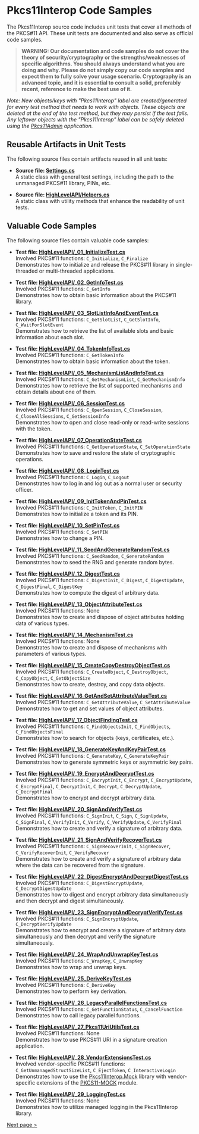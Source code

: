 # Pkcs11Interop Code Samples

The Pkcs11Interop source code includes unit tests that cover all methods of the PKCS#11 API. These unit tests are documented and also serve as official code samples.

> **WARNING: Our documentation and code samples do not cover the theory of security/cryptography or the strengths/weaknesses of specific algorithms. You should always understand what you are doing and why. Please do not simply copy our code samples and expect them to fully solve your usage scenario. Cryptography is an advanced topic, and it is essential to consult a solid, preferably recent, reference to make the best use of it.**

*Note: New objects/keys with "Pkcs11Interop" label are created/generated for every test method that needs to work with objects. These objects are deleted at the end of the test method, but they may persist if the test fails. Any leftover objects with the "Pkcs11Interop" label can be safely deleted using the [Pkcs11Admin](https://www.pkcs11admin.net/) application.*

## Reusable Artifacts in Unit Tests

The following source files contain artifacts reused in all unit tests:

* **Source file: [Settings.cs](../src/Pkcs11Interop.Tests/Settings.cs)**  
  A static class with general test settings, including the path to the unmanaged PKCS#11 library, PINs, etc.

* **Source file: [HighLevelAPI/Helpers.cs](../src/Pkcs11Interop.Tests/HighLevelAPI/Helpers.cs)**  
  A static class with utility methods that enhance the readability of unit tests.

## Valuable Code Samples

The following source files contain valuable code samples:

* **Test file: [HighLevelAPI/_01_InitializeTest.cs](../src/Pkcs11Interop.Tests/HighLevelAPI/_01_InitializeTest.cs)**  
  Involved PKCS#11 functions: `C_Initialize`, `C_Finalize`  
  Demonstrates how to initialize and release the PKCS#11 library in single-threaded or multi-threaded applications.

* **Test file: [HighLevelAPI/_02_GetInfoTest.cs](../src/Pkcs11Interop.Tests/HighLevelAPI/_02_GetInfoTest.cs)**  
  Involved PKCS#11 functions: `C_GetInfo`  
  Demonstrates how to obtain basic information about the PKCS#11 library.

* **Test file: [HighLevelAPI/_03_SlotListInfoAndEventTest.cs](../src/Pkcs11Interop.Tests/HighLevelAPI/_03_SlotListInfoAndEventTest.cs)**  
  Involved PKCS#11 functions: `C_GetSlotList`, `C_GetSlotInfo`, `C_WaitForSlotEvent`  
  Demonstrates how to retrieve the list of available slots and basic information about each slot.

* **Test file: [HighLevelAPI/_04_TokenInfoTest.cs](../src/Pkcs11Interop.Tests/HighLevelAPI/_04_TokenInfoTest.cs)**  
  Involved PKCS#11 functions: `C_GetTokenInfo`  
  Demonstrates how to obtain basic information about the token.

* **Test file: [HighLevelAPI/_05_MechanismListAndInfoTest.cs](../src/Pkcs11Interop.Tests/HighLevelAPI/_05_MechanismListAndInfoTest.cs)**  
  Involved PKCS#11 functions: `C_GetMechanismList`, `C_GetMechanismInfo`  
  Demonstrates how to retrieve the list of supported mechanisms and obtain details about one of them.

* **Test file: [HighLevelAPI/_06_SessionTest.cs](../src/Pkcs11Interop.Tests/HighLevelAPI/_06_SessionTest.cs)**  
  Involved PKCS#11 functions: `C_OpenSession`, `C_CloseSession`, `C_CloseAllSessions`, `C_GetSessionInfo`  
  Demonstrates how to open and close read-only or read-write sessions with the token.

* **Test file: [HighLevelAPI/_07_OperationStateTest.cs](../src/Pkcs11Interop.Tests/HighLevelAPI/_07_OperationStateTest.cs)**  
  Involved PKCS#11 functions: `C_GetOperationState`, `C_SetOperationState`  
  Demonstrates how to save and restore the state of cryptographic operations.

* **Test file: [HighLevelAPI/_08_LoginTest.cs](../src/Pkcs11Interop.Tests/HighLevelAPI/_08_LoginTest.cs)**  
  Involved PKCS#11 functions: `C_Login`, `C_Logout`  
  Demonstrates how to log in and log out as a normal user or security officer.

* **Test file: [HighLevelAPI/_09_InitTokenAndPinTest.cs](../src/Pkcs11Interop.Tests/HighLevelAPI/_09_InitTokenAndPinTest.cs)**  
  Involved PKCS#11 functions: `C_InitToken`, `C_InitPIN`  
  Demonstrates how to initialize a token and its PIN.

* **Test file: [HighLevelAPI/_10_SetPinTest.cs](../src/Pkcs11Interop.Tests/HighLevelAPI/_10_SetPinTest.cs)**  
  Involved PKCS#11 functions: `C_SetPIN`  
  Demonstrates how to change a PIN.

* **Test file: [HighLevelAPI/_11_SeedAndGenerateRandomTest.cs](../src/Pkcs11Interop.Tests/HighLevelAPI/_11_SeedAndGenerateRandomTest.cs)**  
  Involved PKCS#11 functions: `C_SeedRandom`, `C_GenerateRandom`  
  Demonstrates how to seed the RNG and generate random bytes.

* **Test file: [HighLevelAPI/_12_DigestTest.cs](../src/Pkcs11Interop.Tests/HighLevelAPI/_12_DigestTest.cs)**  
  Involved PKCS#11 functions: `C_DigestInit`, `C_Digest`, `C_DigestUpdate`, `C_DigestFinal`, `C_DigestKey`  
  Demonstrates how to compute the digest of arbitrary data.

* **Test file: [HighLevelAPI/_13_ObjectAttributeTest.cs](../src/Pkcs11Interop.Tests/HighLevelAPI/_13_ObjectAttributeTest.cs)**  
  Involved PKCS#11 functions: None  
  Demonstrates how to create and dispose of object attributes holding data of various types.

* **Test file: [HighLevelAPI/_14_MechanismTest.cs](../src/Pkcs11Interop.Tests/HighLevelAPI/_14_MechanismTest.cs)**  
  Involved PKCS#11 functions: None  
  Demonstrates how to create and dispose of mechanisms with parameters of various types.

* **Test file: [HighLevelAPI/_15_CreateCopyDestroyObjectTest.cs](../src/Pkcs11Interop.Tests/HighLevelAPI/_15_CreateCopyDestroyObjectTest.cs)**  
  Involved PKCS#11 functions: `C_CreateObject`, `C_DestroyObject`, `C_CopyObject`, `C_GetObjectSize`  
  Demonstrates how to create, destroy, and copy data objects.

* **Test file: [HighLevelAPI/_16_GetAndSetAttributeValueTest.cs](../src/Pkcs11Interop.Tests/HighLevelAPI/_16_GetAndSetAttributeValueTest.cs)**  
  Involved PKCS#11 functions: `C_GetAttributeValue`, `C_SetAttributeValue`  
  Demonstrates how to get and set values of object attributes.

* **Test file: [HighLevelAPI/_17_ObjectFindingTest.cs](../src/Pkcs11Interop.Tests/HighLevelAPI/_17_ObjectFindingTest.cs)**  
  Involved PKCS#11 functions: `C_FindObjectsInit`, `C_FindObjects`, `C_FindObjectsFinal`  
  Demonstrates how to search for objects (keys, certificates, etc.).

* **Test file: [HighLevelAPI/_18_GenerateKeyAndKeyPairTest.cs](../src/Pkcs11Interop.Tests/HighLevelAPI/_18_GenerateKeyAndKeyPairTest.cs)**  
  Involved PKCS#11 functions: `C_GenerateKey`, `C_GenerateKeyPair`  
  Demonstrates how to generate symmetric keys or asymmetric key pairs.

* **Test file: [HighLevelAPI/_19_EncryptAndDecryptTest.cs](../src/Pkcs11Interop.Tests/HighLevelAPI/_19_EncryptAndDecryptTest.cs)**  
  Involved PKCS#11 functions: `C_EncryptInit`, `C_Encrypt`, `C_EncryptUpdate`, `C_EncryptFinal`, `C_DecryptInit`, `C_Decrypt`, `C_DecryptUpdate`, `C_DecryptFinal`  
  Demonstrates how to encrypt and decrypt arbitrary data.

* **Test file: [HighLevelAPI/_20_SignAndVerifyTest.cs](../src/Pkcs11Interop.Tests/HighLevelAPI/_20_SignAndVerifyTest.cs)**  
  Involved PKCS#11 functions: `C_SignInit`, `C_Sign`, `C_SignUpdate`, `C_SignFinal`, `C_VerifyInit`, `C_Verify`, `C_VerifyUpdate`, `C_VerifyFinal`  
  Demonstrates how to create and verify a signature of arbitrary data.

* **Test file: [HighLevelAPI/_21_SignAndVerifyRecoverTest.cs](../src/Pkcs11Interop.Tests/HighLevelAPI/_21_SignAndVerifyRecoverTest.cs)**  
  Involved PKCS#11 functions: `C_SignRecoverInit`, `C_SignRecover`, `C_VerifyRecoverInit`, `C_VerifyRecover`  
  Demonstrates how to create and verify a signature of arbitrary data where the data can be recovered from the signature.

* **Test file: [HighLevelAPI/_22_DigestEncryptAndDecryptDigestTest.cs](../src/Pkcs11Interop.Tests/HighLevelAPI/_22_DigestEncryptAndDecryptDigestTest.cs)**  
  Involved PKCS#11 functions: `C_DigestEncryptUpdate`, `C_DecryptDigestUpdate`  
  Demonstrates how to digest and encrypt arbitrary data simultaneously and then decrypt and digest simultaneously.

* **Test file: [HighLevelAPI/_23_SignEncryptAndDecryptVerifyTest.cs](../src/Pkcs11Interop.Tests/HighLevelAPI/_23_SignEncryptAndDecryptVerifyTest.cs)**  
  Involved PKCS#11 functions: `C_SignEncryptUpdate`, `C_DecryptVerifyUpdate`  
  Demonstrates how to encrypt and create a signature of arbitrary data simultaneously and then decrypt and verify the signature simultaneously.

* **Test file: [HighLevelAPI/_24_WrapAndUnwrapKeyTest.cs](../src/Pkcs11Interop.Tests/HighLevelAPI/_24_WrapAndUnwrapKeyTest.cs)**  
  Involved PKCS#11 functions: `C_WrapKey`, `C_UnwrapKey`  
  Demonstrates how to wrap and unwrap keys.

* **Test file: [HighLevelAPI/_25_DeriveKeyTest.cs](../src/Pkcs11Interop.Tests/HighLevelAPI/_25_DeriveKeyTest.cs)**  
  Involved PKCS#11 functions: `C_DeriveKey`  
  Demonstrates how to perform key derivation.

* **Test file: [HighLevelAPI/_26_LegacyParallelFunctionsTest.cs](../src/Pkcs11Interop.Tests/HighLevelAPI/_26_LegacyParallelFunctionsTest.cs)**  
  Involved PKCS#11 functions: `C_GetFunctionStatus`, `C_CancelFunction`  
  Demonstrates how to call legacy parallel functions.

* **Test file: [HighLevelAPI/_27_Pkcs11UriUtilsTest.cs](../src/Pkcs11Interop.Tests/HighLevelAPI/_27_Pkcs11UriUtilsTest.cs)**  
  Involved PKCS#11 functions: None  
  Demonstrates how to use PKCS#11 URI in a signature creation application.

* **Test file: [HighLevelAPI/_28_VendorExtensionsTest.cs](../src/Pkcs11Interop.Tests/HighLevelAPI/_28_VendorExtensionsTest.cs)**  
  Involved vendor-specific PKCS#11 functions: `C_GetUnmanagedStructSizeList`, `C_EjectToken`, `C_InteractiveLogin`  
  Demonstrates how to use the [Pkcs11Interop.Mock](../src/Pkcs11Interop.Mock/) library with vendor-specific extensions of the [PKCS11-MOCK](https://github.com/Pkcs11Interop/pkcs11-mock) module.

* **Test file: [HighLevelAPI/_29_LoggingTest.cs](../src/Pkcs11Interop.Tests/HighLevelAPI/_29_LoggingTest.cs)**  
  Involved PKCS#11 functions: None  
  Demonstrates how to utilize managed logging in the Pkcs11Interop library.

[Next page >](08_TROUBLESHOOTING.md)